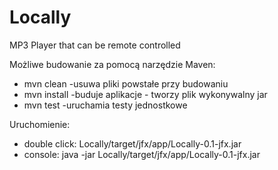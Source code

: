 # Locally
MP3 Player that can be remote controlled

Możliwe budowanie za pomocą narzędzie Maven:
- mvn clean -usuwa pliki powstałe przy budowaniu
- mvn install -buduje aplikacje - tworzy plik wykonywalny jar
- mvn test -uruchamia testy jednostkowe

Uruchomienie:
- double click: Locally/target/jfx/app/Locally-0.1-jfx.jar
- console: java -jar Locally/target/jfx/app/Locally-0.1-jfx.jar
